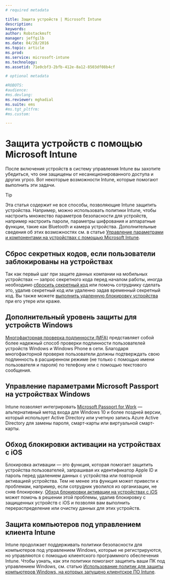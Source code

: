 ```yaml
---
# required metadata

title: Защита устройств | Microsoft Intune
description:
keywords:
author: Robstackmsft
manager: jeffgilb
ms.date: 04/28/2016
ms.topic: article
ms.prod:
ms.service: microsoft-intune
ms.technology:
ms.assetid: 71e0cbf3-2bfb-412e-8a12-8503df08b4cf

# optional metadata

#ROBOTS:
#audience:
#ms.devlang:
ms.reviewer: mghadial
ms.suite: ems
#ms.tgt_pltfrm:
#ms.custom:

---
```


# Защита устройств с помощью Microsoft Intune
После включения устройств в систему управления Intune вы захотите убедиться, что они защищены от несанкционированного доступа и других угроз. Вот некоторые возможности Intune, которые помогают выполнить эти задачи.

> [!TIP]
> Эта статья содержит не все способы, позволяющие Intune защитить устройства. Например, можно использовать политики Intune, чтобы настроить множество параметров безопасности для устройств, например настроить пароли, параметры шифрования и аппаратные функции, такие как Bluetooth и камера устройства. Дополнительные сведения об этих возможностях см. в статье [Управление параметрами и компонентами на устройствах с помощью Microsoft Intune](manage-settings-and-features-on-your-devices-with-microsoft-intune-policies.md).

## Сброс секретных кодов, если пользователи заблокированы на устройствах
Так как первый шаг при защите данных компании на мобильных устройствах — запрос секретного кода перед началом работы, иногда необходимо [сбросить секретный код](use-remote-lock-and-passcode-reset-in-microsoft-intune.md) или помочь сотруднику сделать это, удалив секретный код или удаленно задав временный секретный код. Вы также можете [выполнить удаленную блокировку устройства](use-remote-lock-and-passcode-reset-in-microsoft-intune.md) при его утере или краже.

## Дополнительный уровень защиты для устройств Windows
[Многофакторная проверка подлинности (MFA)](protect-windows-devices-with-multi-factor-authentication.md) представляет собой более надежный способ проверки подлинности пользователей устройств Windows и Windows Phone в сети.  Благодаря многофакторной проверке пользователи должны подтверждать свою подлинность в расширенном режиме (не только с помощью имени пользователя и пароля) по телефону или с помощью текстового сообщения.

## Управление параметрами Microsoft Passport на устройствах Windows
Intune позволяет интегрировать [Microsoft Passport for Work](control-microsoft-passport-settings-on-devices-with-microsoft-intune.md) —альтернативный метод входа для Windows 10 и более поздней версии, который использует Active Directory или учетную запись Azure Active Directory для замены пароля, смарт-карты или виртуальной смарт-карты.

## Обход блокировки активации на устройствах с iOS
Блокировка активации — это функция, которая помогает защитить устройства пользователей, запрашивая их идентификатор Apple ID и пароль перед удалением данных с устройства или повторной активацией устройства. Тем не менее эта функция может привести к проблемам, например, если сотрудник уволился из организации, не сняв блокировку. [Обход блокировки активации на устройствах с iOS](help-protect-ios-devices-with-activation-lock-bypass-for-microsoft-intune.md) может помочь в решении этой проблемы, удалив блокировку с защищенных устройств с iOS и позволяя вам выполнить перераспределение или очистку данных для этих устройств.

## Защита компьютеров под управлением клиента Intune
Intune продолжает поддерживать политики безопасности для компьютеров под управлением Windows, которые не регистрируются, но управляются с помощью клиентского программного обеспечения Intune. Чтобы узнать, как эти политики помогают защитить ваши ПК под управлением Windows, см. статью [Использование политик для защиты компьютеров Windows, на которых запущено клиентское ПО Intune](policies-to-protect-windows-pcs-in-microsoft-intune.md).


<!--HONumber=Jun16_HO1-->



